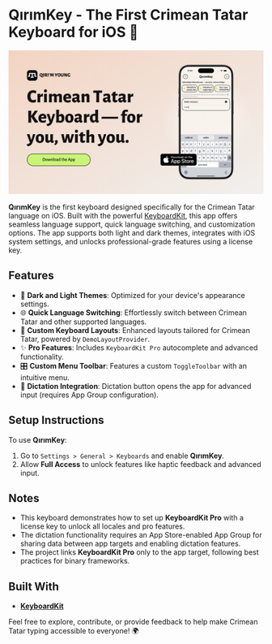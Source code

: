 # QırımKey - The First Crimean Tatar Keyboard for iOS 📱

![QırımKey Vision Board](assets/main_banner.png)

**QırımKey** is the first keyboard designed specifically for the Crimean Tatar language on iOS. Built with the powerful [KeyboardKit](https://github.com/KeyboardKit), this app offers seamless language support, quick language switching, and customization options. The app supports both light and dark themes, integrates with iOS system settings, and unlocks professional-grade features using a license key.

## Features  

- 🌙 **Dark and Light Themes**: Optimized for your device's appearance settings.  
- 🌐 **Quick Language Switching**: Effortlessly switch between Crimean Tatar and other supported languages.  
- 🔄 **Custom Keyboard Layouts**: Enhanced layouts tailored for Crimean Tatar, powered by `DemoLayoutProvider`.  
- ✨ **Pro Features**: Includes `KeyboardKit Pro` autocomplete and advanced functionality.  
- 🎛️ **Custom Menu Toolbar**: Features a custom `ToggleToolbar` with an intuitive menu.  
- 🎤 **Dictation Integration**: Dictation button opens the app for advanced input (requires App Group configuration).  

## Setup Instructions  

To use **QırımKey**:  
1. Go to `Settings > General > Keyboards` and enable **QırımKey**.  
2. Allow **Full Access** to unlock features like haptic feedback and advanced input.  

## Notes  

- This keyboard demonstrates how to set up **KeyboardKit Pro** with a license key to unlock all locales and pro features.  
- The dictation functionality requires an App Store-enabled App Group for sharing data between app targets and enabling dictation features.  
- The project links **KeyboardKit Pro** only to the app target, following best practices for binary frameworks.

## Built With  

- [**KeyboardKit**](https://github.com/KeyboardKit)

Feel free to explore, contribute, or provide feedback to help make Crimean Tatar typing accessible to everyone! 🌍  
